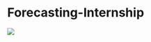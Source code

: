 # Forecasting-Internship

![ ](https://github.com/rizkyarif04/ForecastingEnergyConsumption-Internship/blob/main/images/Power_Consumption_Forecastin.jpeg)
